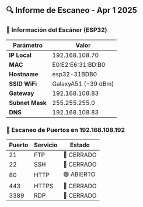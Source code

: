 ## 🔍 Informe de Escaneo - Apr  1 2025

### 📡 Información del Escáner (ESP32)
| Parámetro | Valor |
|-----------|-------|
| **IP Local** | 192.168.108.70 |
| **MAC** | E0:E2:E6:31:BD:B0 |
| **Hostname** | esp32-31BDB0 |
| **SSID WiFi** | GalaxyA51 (-39 dBm) |
| **Gateway** | 192.168.108.83 |
| **Subnet Mask** | 255.255.255.0 |
| **DNS** | 192.168.108.83 |

### 🚪 Escaneo de Puertos en 192.168.108.192
| Puerto | Servicio | Estado |
|--------|----------|--------|
| 21 | FTP | 🔴 CERRADO |
| 22 | SSH | 🔴 CERRADO |
| 80 | HTTP | 🟢 ABIERTO |
| 443 | HTTPS | 🔴 CERRADO |
| 3389 | RDP | 🔴 CERRADO |
